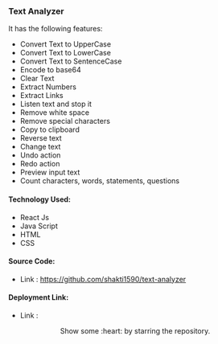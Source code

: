 <h3>
Text Analyzer
</h3>

It has the following features:

- Convert Text to UpperCase
- Convert Text to LowerCase
- Convert Text to SentenceCase
- Encode to base64
- Clear Text
- Extract Numbers
- Extract Links
- Listen text and stop it
- Remove white space
- Remove special characters
- Copy to clipboard
- Reverse text
- Change text
- Undo action
- Redo action
- Preview input text
- Count characters, words, statements, questions

#### Technology Used:
 - React Js
 - Java Script
 - HTML
 - CSS

#### Source Code:
 - Link : https://github.com/shakti1590/text-analyzer
 
#### Deployment Link:
 - Link :

<p align="center">
  Show some :heart: by starring the repository.
</p>

